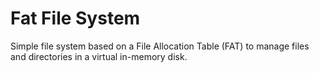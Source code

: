 # Fat File System 
Simple file system based on a File Allocation Table (FAT) to manage files and directories in a virtual in-memory disk. 
